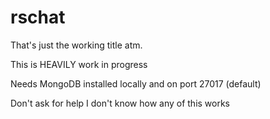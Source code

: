 # rschat
That's just the working title atm.

This is HEAVILY work in progress

Needs MongoDB installed locally and on port 27017 (default)

Don't ask for help I don't know how any of this works
